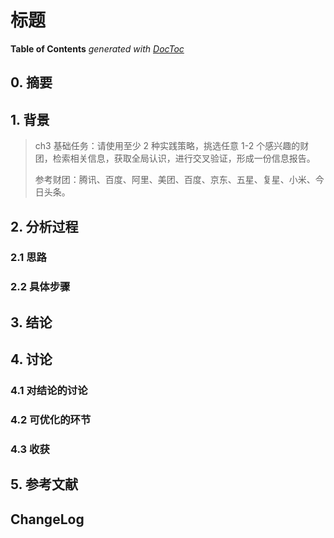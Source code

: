 # 标题

<!-- START doctoc -->

**Table of Contents**  *generated with [DocToc](https://github.com/thlorenz/doctoc)*

<!-- END doctoc -->

## 0. 摘要

## 1. 背景

> ch3 基础任务：请使用至少 2 种实践策略，挑选任意 1-2 个感兴趣的财团，检索相关信息，获取全局认识，进行交叉验证，形成一份信息报告。
>
> 参考财团：腾讯、百度、阿里、美团、百度、京东、五星、复星、小米、今日头条。

## 2. 分析过程

### 2.1 思路

### 2.2 具体步骤

## 3. 结论

## 4. 讨论

### 4.1 对结论的讨论

### 4.2 可优化的环节

### 4.3 收获

## 5. 参考文献

## ChangeLog